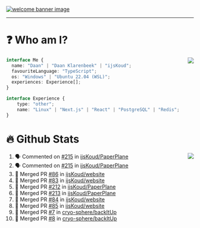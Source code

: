 <h1 align="center" style="display:none;"></h1>

<a href="https://ijskoud.dev/"><img src="https://cdn.ijskoud.dev/files/IIcds5oPKl.png" alt="welcome banner image" /></a>

---

# ❓ Who am I?

<img align="right" src="http://gh-stats.ijskoud.dev/api/top-langs?username=ijsKoud&cache_seconds=1800&layout=compact&hide_border=true&hide_rank=true&show_icons=true&theme=dark&title_color=ffffff&hide_border=true&locale=en" />

```typescript
interface Me {
  name: "Daan" | "Daan Klarenbeek" | "ijsKoud";
  favouriteLanguage: "TypeScript";
  os: "Windows" | "Ubuntu 22.04 (WSL)";
  experiences: Experience[];
}

interface Experience {
    type: "other";
    name: "Linux" | "Next.js" | "React" | "PostgreSQL" | "Redis";
}
```

# 🔥 Github Stats

<img align="right" src="http://gh-stats.ijskoud.dev/api? username=ijsKoud&cache_seconds=1800&hide_border=true&hide_rank=true&show_icons=true&theme=dark&title_color=ffffff&hide_border=true&locale=en">

<!--START_SECTION:activity-->
1. 🗣 Commented on [#215](https://github.com/ijsKoud/PaperPlane/issues/215) in [ijsKoud/PaperPlane](https://github.com/ijsKoud/PaperPlane)
2. 🗣 Commented on [#215](https://github.com/ijsKoud/PaperPlane/issues/215) in [ijsKoud/PaperPlane](https://github.com/ijsKoud/PaperPlane)
3. 🎉 Merged PR [#86](https://github.com/ijsKoud/website/pull/86) in [ijsKoud/website](https://github.com/ijsKoud/website)
4. 🎉 Merged PR [#83](https://github.com/ijsKoud/website/pull/83) in [ijsKoud/website](https://github.com/ijsKoud/website)
5. 🎉 Merged PR [#212](https://github.com/ijsKoud/PaperPlane/pull/212) in [ijsKoud/PaperPlane](https://github.com/ijsKoud/PaperPlane)
6. 🎉 Merged PR [#213](https://github.com/ijsKoud/PaperPlane/pull/213) in [ijsKoud/PaperPlane](https://github.com/ijsKoud/PaperPlane)
7. 🎉 Merged PR [#84](https://github.com/ijsKoud/website/pull/84) in [ijsKoud/website](https://github.com/ijsKoud/website)
8. 🎉 Merged PR [#85](https://github.com/ijsKoud/website/pull/85) in [ijsKoud/website](https://github.com/ijsKoud/website)
9. 🎉 Merged PR [#7](https://github.com/cryo-sphere/backItUp/pull/7) in [cryo-sphere/backItUp](https://github.com/cryo-sphere/backItUp)
10. 🎉 Merged PR [#8](https://github.com/cryo-sphere/backItUp/pull/8) in [cryo-sphere/backItUp](https://github.com/cryo-sphere/backItUp)
<!--END_SECTION:activity-->

<h1 align="center" style="display:none;"></h1>
